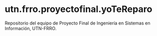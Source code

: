 # utn.frro.proyectofinal.yoTeReparo
Repositorio del equipo de Proyecto Final de Ingeniería en Sistemas en Información, UTN-FRRO.
